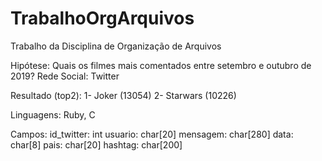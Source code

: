 # TrabalhoOrgArquivos
Trabalho da Disciplina de Organização de Arquivos

Hipótese: Quais os filmes mais comentados entre setembro e outubro de 2019?
Rede Social: Twitter

Resultado (top2):
  1- Joker (13054)
  2- Starwars (10226)

Linguagens: Ruby, C

Campos:
id_twitter: int
usuario: char[20]
mensagem: char[280]
data: char[8]
pais: char[20]
hashtag: char[200]

